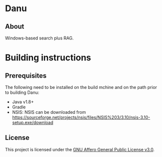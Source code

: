 # Danu

## About
Windows-based search plus RAG.

# Building instructions

## Prerequisites
The following need to be installed on the build mchine and on the path prior to building Danu:
* Java v1.8+
* Gradle
* NSIS: NSIS can be downloaded from https://sourceforge.net/projects/nsis/files/NSIS%203/3.10/nsis-3.10-setup.exe/download


## License
This project is licensed under the [GNU Affero General Public License v3.0](https://www.gnu.org/licenses/agpl-3.0.html).
